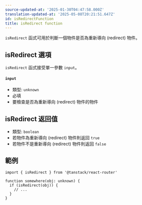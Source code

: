 ```yaml
---
source-updated-at: '2025-01-30T04:47:58.000Z'
translation-updated-at: '2025-05-08T20:21:51.647Z'
id: isRedirectFunction
title: isRedirect function
---
```


`isRedirect` 函式可用於判斷一個物件是否為重新導向 (redirect) 物件。

## isRedirect 選項

`isRedirect` 函式接受單一參數 `input`。

#### `input`

- 類型: `unknown`
- 必填
- 要檢查是否為重新導向 (redirect) 物件的物件

## isRedirect 返回值

- 類型: `boolean`
- 若物件為重新導向 (redirect) 物件則返回 `true`
- 若物件不是重新導向 (redirect) 物件則返回 `false`

## 範例

```tsx
import { isRedirect } from '@tanstack/react-router'

function somewhere(obj: unknown) {
  if (isRedirect(obj)) {
    // ...
  }
}
```
